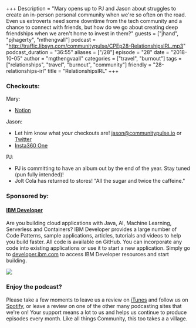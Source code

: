 +++
Description = "Mary opens up to PJ and Jason about struggles to create an in-person personal community when we're so often on the road. Even us extroverts need some downtime from the tech community and a chance to connect with friends, but how do we go about creating deep friendships when we aren't home to invest in them?"
guests = ["jhand", "pjhagerty", "mthengvall"]
podcast = "http://traffic.libsyn.com/communitypulse/CPEp28-RelationshipsIRL.mp3"
podcast_duration = "36:55"
aliases = ["/28"]
episode = "28"
date = "2018-10-05"
author = "mgthengvaall"
categories = ["travel", "burnout"]
tags = ["relationships", "travel", "burnout", "community"]
friendly = "28-relationships-irl"
title = "RelationshipsIRL"
+++
### Checkouts:
Mary:  

* [Notion](https://www.notion.so)  

Jason:  

* Let him know what _your_ checkouts are! [jason@communitypulse.io](jason@communitypulse.io) or [Twitter](https://twitter.com/communitypulse)  
* [Insta360 One](https://www.insta360.com/product/insta360-one/)

PJ:  

* PJ is committing to have an album out by the end of the year. Stay tuned (pun fully intended)!  
* Jolt Cola has returned to stores! "All the sugar and twice the caffeine."

### Sponsored by:
#### **[IBM Developer](https://developer.ibm.com/)**

Are you building cloud applications with Java, AI, Machine Learning, Serverless and Containers? IBM Developer provides a large number of Code Patterns, sample applications, articles, tutorials and videos to help you build faster. All code is available on GitHub. You can incorporate any code into existing applications or use it to start a new application. Simply go to [developer.ibm.com](https://developer.ibm.com) to access IBM Developer resources and start building.

![](https://pbs.twimg.com/profile_images/1034839332605972480/9xT-TdbW_400x400.jpg)


### Enjoy the podcast?
Please take a few moments to leave us a review on [iTunes](https://itunes.apple.com/us/podcast/community-pulse/id1218368182?mt=2) and follow us on [Spotify](https://open.spotify.com/show/3I7g5W9fMSgpWu38zZMjet?si=565TMb81SaWwrJYbAIeOxQ), or leave a review on one of the other many podcasting sites that we're on! Your support means a lot to us and helps us continue to produce episodes every month. Like all things Community, this too takes a a village.
